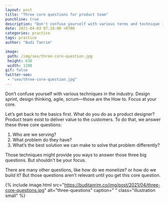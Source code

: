 ```yaml
---
layout: post
title: "Three core questions for product team"
punchline: true
description: "Don't confuse yourself with various terms and technique in the industry. Always focus at your core."
date: 2021-04-03 07:18:00 +0700
categories: practice
tags: practice
author: "Budi Tanrim"

image:
 path: /img/seo/three-core-question.jpg
 height: 630
 width: 1200
gif: false
twitter-seo: 
 - "seo/three-core-question.jpg"
---
```


Don’t confuse yourself with various techniques in the industry. Design sprint, design thinking, agile, scrum—those are the How to. Focus at your core.

Let’s get back to the basics first. What do you do as a product designer? Product team exist to deliver value to the customers. To do that, we answer these three core questions: 

1. Who are we serving?
2. What problem do they have?
3. What’s the best solution we can make to solve that problem differently?

Those techniques might provide you ways to answer those three big questions. But shouldn't be your focus.

There are many other questions, like how do we monetize? or how do we build it? But those questions aren't relevant until you get this core question.

{% include image.html 
src="https://buditanrim.co/img/post/2021/04/three-core-questions.jpg" 
alt="three-questions" 
caption=" "
class="illustration small" %}


